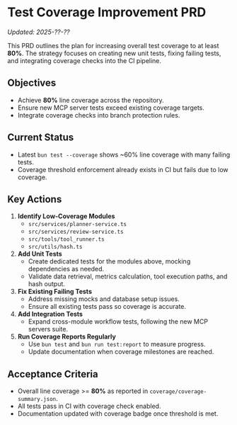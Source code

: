 # Test Coverage Improvement PRD

*Updated: 2025-??-??*

This PRD outlines the plan for increasing overall test coverage to at least **80%**.
The strategy focuses on creating new unit tests, fixing failing tests, and integrating
coverage checks into the CI pipeline.

## Objectives
- Achieve **80%** line coverage across the repository.
- Ensure new MCP server tests exceed existing coverage targets.
- Integrate coverage checks into branch protection rules.

## Current Status
- Latest `bun test --coverage` shows ~60% line coverage with many failing tests.
- Coverage threshold enforcement already exists in CI but fails due to low coverage.

## Key Actions
1. **Identify Low-Coverage Modules**
   - `src/services/planner-service.ts`
   - `src/services/review-service.ts`
   - `src/tools/tool_runner.ts`
   - `src/utils/hash.ts`
2. **Add Unit Tests**
   - Create dedicated tests for the modules above, mocking dependencies as needed.
   - Validate data retrieval, metrics calculation, tool execution paths, and hash output.
3. **Fix Existing Failing Tests**
   - Address missing mocks and database setup issues.
   - Ensure all existing tests pass so coverage is accurate.
4. **Add Integration Tests**
   - Expand cross-module workflow tests, following the new MCP servers suite.
5. **Run Coverage Reports Regularly**
   - Use `bun test` and `bun run test:report` to measure progress.
   - Update documentation when coverage milestones are reached.

## Acceptance Criteria
- Overall line coverage >= **80%** as reported in `coverage/coverage-summary.json`.
- All tests pass in CI with coverage check enabled.
- Documentation updated with coverage badge once threshold is met.

